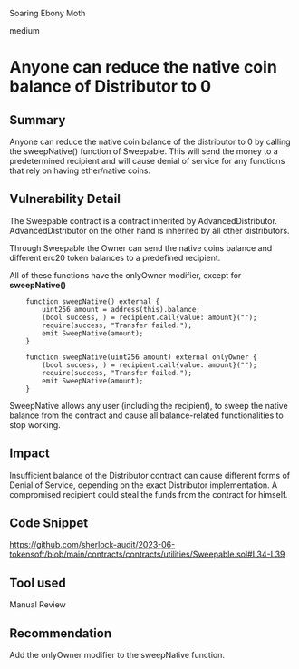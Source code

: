 Soaring Ebony Moth

medium

# Anyone can reduce the native coin balance of Distributor to 0

## Summary
Anyone can reduce the native coin balance of the distributor to 0 by calling the sweepNative() function of Sweepable. This will send the money to a predetermined recipient and will cause denial of service for any functions that rely on having ether/native coins.
## Vulnerability Detail
The Sweepable contract is a contract inherited by AdvancedDistributor. AdvancedDistributor on the other hand is inherited by all other distributors.

Through Sweepable the Owner can send the native coins balance and different erc20 token balances to a predefined recipient.

All of these functions have the onlyOwner modifier, except for **sweepNative()**
```solidity
    function sweepNative() external { 
        uint256 amount = address(this).balance;
        (bool success, ) = recipient.call{value: amount}("");
        require(success, "Transfer failed.");
        emit SweepNative(amount);
    }

    function sweepNative(uint256 amount) external onlyOwner {
        (bool success, ) = recipient.call{value: amount}("");
        require(success, "Transfer failed.");
        emit SweepNative(amount);
    }
```

SweepNative allows any user (including the recipient), to sweep the native balance from the contract and cause all balance-related functionalities to stop working.
## Impact
Insufficient balance of the Distributor contract can cause different forms of Denial of Service, depending on the exact Distributor implementation.
A compromised recipient could steal the funds from the contract for himself.
## Code Snippet
https://github.com/sherlock-audit/2023-06-tokensoft/blob/main/contracts/contracts/utilities/Sweepable.sol#L34-L39

## Tool used

Manual Review

## Recommendation
Add the onlyOwner modifier to the sweepNative function.
